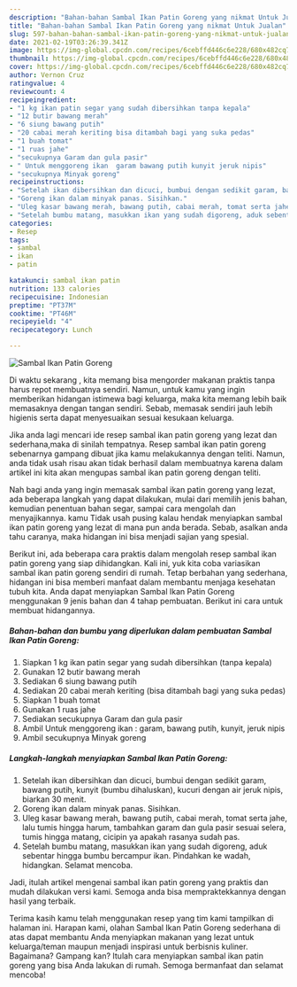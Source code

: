 ```yaml
---
description: "Bahan-bahan Sambal Ikan Patin Goreng yang nikmat Untuk Jualan"
title: "Bahan-bahan Sambal Ikan Patin Goreng yang nikmat Untuk Jualan"
slug: 597-bahan-bahan-sambal-ikan-patin-goreng-yang-nikmat-untuk-jualan
date: 2021-02-19T03:26:39.341Z
image: https://img-global.cpcdn.com/recipes/6cebffd446c6e228/680x482cq70/sambal-ikan-patin-goreng-foto-resep-utama.jpg
thumbnail: https://img-global.cpcdn.com/recipes/6cebffd446c6e228/680x482cq70/sambal-ikan-patin-goreng-foto-resep-utama.jpg
cover: https://img-global.cpcdn.com/recipes/6cebffd446c6e228/680x482cq70/sambal-ikan-patin-goreng-foto-resep-utama.jpg
author: Vernon Cruz
ratingvalue: 4
reviewcount: 4
recipeingredient:
- "1 kg ikan patin segar yang sudah dibersihkan tanpa kepala"
- "12 butir bawang merah"
- "6 siung bawang putih"
- "20 cabai merah keriting bisa ditambah bagi yang suka pedas"
- "1 buah tomat"
- "1 ruas jahe"
- "secukupnya Garam dan gula pasir"
- " Untuk menggoreng ikan  garam bawang putih kunyit jeruk nipis"
- "secukupnya Minyak goreng"
recipeinstructions:
- "Setelah ikan dibersihkan dan dicuci, bumbui dengan sedikit garam, bawang putih, kunyit (bumbu dihaluskan), kucuri dengan air jeruk nipis, biarkan 30 menit."
- "Goreng ikan dalam minyak panas. Sisihkan."
- "Uleg kasar bawang merah, bawang putih, cabai merah, tomat serta jahe, lalu tumis hingga harum, tambahkan garam dan gula pasir sesuai selera, tumis hingga matang, cicipin ya apakah rasanya sudah pas."
- "Setelah bumbu matang, masukkan ikan yang sudah digoreng, aduk sebentar hingga bumbu bercampur ikan. Pindahkan ke wadah, hidangkan. Selamat mencoba."
categories:
- Resep
tags:
- sambal
- ikan
- patin

katakunci: sambal ikan patin 
nutrition: 133 calories
recipecuisine: Indonesian
preptime: "PT37M"
cooktime: "PT46M"
recipeyield: "4"
recipecategory: Lunch

---
```



![Sambal Ikan Patin Goreng](https://img-global.cpcdn.com/recipes/6cebffd446c6e228/680x482cq70/sambal-ikan-patin-goreng-foto-resep-utama.jpg)

Di waktu  sekarang , kita memang bisa mengorder makanan praktis tanpa harus repot membuatnya sendiri. Namun, untuk kamu yang ingin memberikan hidangan istimewa bagi keluarga, maka kita memang lebih baik memasaknya dengan tangan sendiri. Sebab, memasak sendiri jauh lebih higienis serta dapat menyesuaikan sesuai kesukaan keluarga.

Jika anda lagi mencari ide resep sambal ikan patin goreng yang lezat dan sederhana,maka di sinilah tempatnya. Resep sambal ikan patin goreng  sebenarnya gampang dibuat jika kamu melakukannya dengan teliti. Namun, anda tidak usah risau akan tidak berhasil dalam membuatnya 
karena dalam artikel ini kita akan mengupas sambal ikan patin goreng dengan teliti.  



Nah bagi anda yang ingin memasak sambal ikan patin goreng yang lezat, ada beberapa langkah yang dapat dilakukan, mulai dari memilih jenis bahan, kemudian penentuan bahan segar, sampai cara mengolah dan menyajikannya. kamu Tidak usah pusing kalau hendak menyiapkan sambal ikan patin goreng yang lezat di mana pun anda berada. Sebab, asalkan anda  tahu caranya, maka hidangan ini bisa menjadi sajian yang spesial.

Berikut ini, ada beberapa cara praktis  dalam mengolah resep sambal ikan patin goreng yang siap dihidangkan. Kali ini, yuk kita coba variasikan sambal ikan patin goreng sendiri di rumah. Tetap berbahan yang sederhana, hidangan ini bisa memberi manfaat dalam membantu menjaga kesehatan tubuh kita. Anda dapat menyiapkan Sambal Ikan Patin Goreng menggunakan 9 jenis bahan dan 4 tahap pembuatan. Berikut ini cara untuk membuat hidangannya.

<!--inarticleads1-->

##### Bahan-bahan dan bumbu yang diperlukan dalam pembuatan Sambal Ikan Patin Goreng:

1. Siapkan 1 kg ikan patin segar yang sudah dibersihkan (tanpa kepala)
1. Gunakan 12 butir bawang merah
1. Sediakan 6 siung bawang putih
1. Sediakan 20 cabai merah keriting (bisa ditambah bagi yang suka pedas)
1. Siapkan 1 buah tomat
1. Gunakan 1 ruas jahe
1. Sediakan secukupnya Garam dan gula pasir
1. Ambil  Untuk menggoreng ikan : garam, bawang putih, kunyit, jeruk nipis
1. Ambil secukupnya Minyak goreng




<!--inarticleads2-->

##### Langkah-langkah menyiapkan Sambal Ikan Patin Goreng:

1. Setelah ikan dibersihkan dan dicuci, bumbui dengan sedikit garam, bawang putih, kunyit (bumbu dihaluskan), kucuri dengan air jeruk nipis, biarkan 30 menit.
1. Goreng ikan dalam minyak panas. Sisihkan.
1. Uleg kasar bawang merah, bawang putih, cabai merah, tomat serta jahe, lalu tumis hingga harum, tambahkan garam dan gula pasir sesuai selera, tumis hingga matang, cicipin ya apakah rasanya sudah pas.
1. Setelah bumbu matang, masukkan ikan yang sudah digoreng, aduk sebentar hingga bumbu bercampur ikan. Pindahkan ke wadah, hidangkan. Selamat mencoba.




Jadi, itulah artikel mengenai  sambal ikan patin goreng  yang praktis dan mudah dilakukan versi kami. Semoga anda bisa mempraktekkannya dengan hasil yang terbaik. 

Terima kasih kamu telah menggunakan resep yang tim kami tampilkan di halaman ini. Harapan kami, olahan  Sambal Ikan Patin Goreng sederhana di atas dapat membantu Anda menyiapkan makanan yang lezat untuk keluarga/teman maupun menjadi inspirasi untuk berbisnis kuliner. Bagaimana? Gampang kan? Itulah cara menyiapkan sambal ikan patin goreng yang bisa Anda lakukan di rumah. Semoga bermanfaat dan selamat mencoba!


